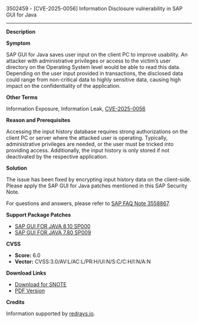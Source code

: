 3502459 - [CVE-2025-0056] Information Disclosure vulnerability in SAP GUI for Java

---

**Description**

**Symptom**

SAP GUI for Java saves user input on the client PC to improve usability. An attacker with administrative privileges or access to the victim’s user directory on the Operating System level would be able to read this data. Depending on the user input provided in transactions, the disclosed data could range from non-critical data to highly sensitive data, causing high impact on the confidentiality of the application.

**Other Terms**

Information Exposure, Information Leak, [CVE-2025-0056](https://www.cve.org/CVERecord?id=CVE-2025-0056)

**Reason and Prerequisites**

Accessing the input history database requires strong authorizations on the client PC or server where the attacked user is operating. Typically, administrative privileges are needed, or the user must be tricked into providing access. Additionally, the input history is only stored if not deactivated by the respective application.

**Solution**

The issue has been fixed by encrypting input history data on the client-side. Please apply the SAP GUI for Java patches mentioned in this SAP Security Note.

For questions and answers, please refer to [SAP FAQ Note 3558867](https://me.sap.com/notes/3558867).

**Support Package Patches**

- [SAP GUI FOR JAVA 8.10 SP000](https://me.sap.com/softwarecenter/template/products/_APP=00200682500000001943&_EVENT=DISPHIER&HEADER=Y&FUNCTIONBAR=N&EVENT=TREE&NE=NAVIGATE&ENR=73555000100200019714&V=MAINT)
- [SAP GUI FOR JAVA 7.80 SP009](https://me.sap.com/softwarecenter/template/products/_APP=00200682500000001943&_EVENT=DISPHIER&HEADER=Y&FUNCTIONBAR=N&EVENT=TREE&NE=NAVIGATE&ENR=73555000100200015948&V=MAINT)

**CVSS**

- **Score:** 6.0
- **Vector:** CVSS:3.0/AV:L/AC:L/PR:H/UI:N/S:C/C:H/I:N/A:N

**Download Links**

- [Download for SNOTE](https://notesdownloads.sap.com/note/0040000000032312025)
- [PDF Version](https://userapps.support.sap.com/sap/support/sfm/notes/print/0003502459?language=en-US&token=9B69C70E33C971EAF740A7A376BB3641)

**Credits**

Information supported by [redrays.io](https://redrays.io).